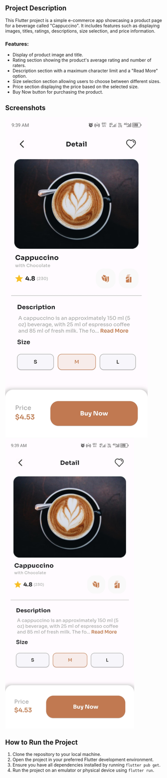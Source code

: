 ## Project Description

This Flutter project is a simple e-commerce app showcasing a product page for a beverage called "Cappuccino". It includes features such as displaying images, titles, ratings, descriptions, size selection, and price information.

### Features:
- Display of product image and title.
- Rating section showing the product's average rating and number of raters.
- Description section with a maximum character limit and a "Read More" option.
- Size selection section allowing users to choose between different sizes.
- Price section displaying the price based on the selected size.
- Buy Now button for purchasing the product.

## Screenshots

![Screenshot](assets/images/Samuel-N-Okafor-Cappuccino-Screenshot.jpg)
<img width="414" alt="Screenshot" src="assets/images/Samuel-N-Okafor-Cappuccino-Screenshot.jpg">

## How to Run the Project

1. Clone the repository to your local machine.
2. Open the project in your preferred Flutter development environment.
3. Ensure you have all dependencies installed by running `flutter pub get`.
4. Run the project on an emulator or physical device using `flutter run`.
